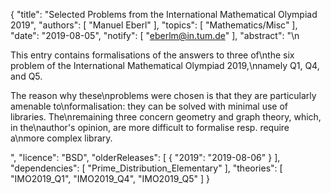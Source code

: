 {
    "title": "Selected Problems from the International Mathematical Olympiad 2019",
    "authors": [
        "Manuel Eberl"
    ],
    "topics": [
        "Mathematics/Misc"
    ],
    "date": "2019-08-05",
    "notify": [
        "eberlm@in.tum.de"
    ],
    "abstract": "\n<p>This entry contains formalisations of the answers to three of\nthe six problem of the International Mathematical Olympiad 2019,\nnamely Q1, Q4, and Q5.</p> <p>The reason why these\nproblems were chosen is that they are particularly amenable to\nformalisation: they can be solved with minimal use of libraries. The\nremaining three concern geometry and graph theory, which, in the\nauthor's opinion, are more difficult to formalise resp. require a\nmore complex library.</p>",
    "licence": "BSD",
    "olderReleases": [
        {
            "2019": "2019-08-06"
        }
    ],
    "dependencies": [
        "Prime_Distribution_Elementary"
    ],
    "theories": [
        "IMO2019_Q1",
        "IMO2019_Q4",
        "IMO2019_Q5"
    ]
}